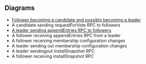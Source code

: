 
## Diagrams

- [Follower becoming a candidate and possibly becoming a leader](./follower_canditate_leader_transition.jpeg)
- A candidate sending requestForVote RPC to followers
- [A leader sending appendEntries RPC to followers](./leader_appen_entries_rpc.jpeg)
- A follower receiving appendEntries RPC from a leader
- A follower receiving membership configuration changes
- A leader sending out membership configuration changes
- A leader sendingout installSnapshot RPC
- A follower receiving installSnapshot RPC
